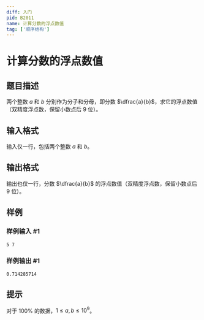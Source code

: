 ```yaml
---
diff: 入门
pid: B2011
name: 计算分数的浮点数值
tag: ['顺序结构']
---
```

# 计算分数的浮点数值
## 题目描述

两个整数 $a$ 和 $b$ 分别作为分子和分母，即分数 $\dfrac{a}{b}$，求它的浮点数值（双精度浮点数，保留小数点后 $9$ 位）。
## 输入格式

输入仅一行，包括两个整数 $a$ 和 $b$。
## 输出格式

输出也仅一行，分数 $\dfrac{a}{b}$ 的浮点数值（双精度浮点数，保留小数点后 $9$ 位）。
## 样例

### 样例输入 #1
```
5 7
```
### 样例输出 #1
```
0.714285714
```
## 提示

对于 $100 \%$ 的数据，$1 \le a, b \le {10}^9$。
